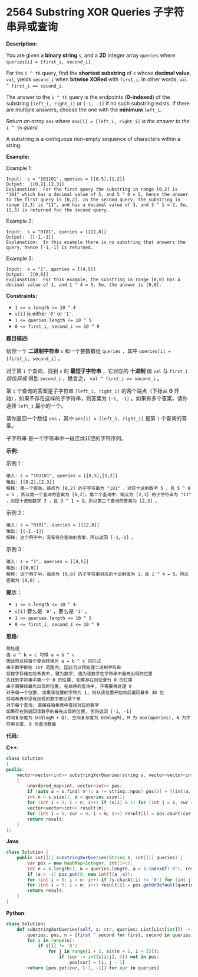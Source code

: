 # 2564 Substring XOR Queries 子字符串异或查询

__Description:__

You are given a __binary string__ `s`, and a __2D__ integer array `queries` where `queries[i] = [first_i, second_i]`.

For the `i ^ th` query, find the __shortest substring__ of `s` whose __decimal value__, `val`, yields `second_i` when __bitwise XORed__ with `first_i`. In other words, `val ^ first_i == second_i`.

The answer to the `i ^ th` query is the endpoints (__0-indexed__) of the substring `[left_i, right_i]` or `[-1, -1]` if no such substring exists. If there are multiple answers, choose the one with the __minimum__ `left_i`.

_Return an array_ `ans` _where_ `ans[i] = [left_i, right_i]` _is the answer to the_ `i ^ th` _query._

A substring is a contiguous non-empty sequence of characters within a string.

__Example:__

Example 1:

```text
Input:  s = "101101", queries = [[0,5],[1,2]]
Output:  [[0,2],[2,3]]
Explanation:  For the first query the substring in range [0,2] is "101" which has a decimal value of 5, and 5 ^ 0 = 5, hence the answer to the first query is [0,2]. In the second query, the substring in range [2,3] is "11", and has a decimal value of 3, and 3 ^ 1 = 2. So, [2,3] is returned for the second query.
```

Example 2:

```text
Input:  s = "0101", queries = [[12,8]]
Output:  [[-1,-1]]
Explanation:  In this example there is no substring that answers the query, hence [-1,-1] is returned.
```

Example 3:

```text
Input:  s = "1", queries = [[4,5]]
Output:  [[0,0]]
Explanation:  For this example, the substring in range [0,0] has a decimal value of 1, and 1 ^ 4 = 5. So, the answer is [0,0].
```

__Constraints:__

- `1 <= s.length <= 10 ^ 4`
- `s[i]` is either `'0'` or `'1'`.
- `1 <= queries.length <= 10 ^ 5`
- `0 <= first_i, second_i <= 10 ^ 9`

__题目描述:__

给你一个 __二进制字符串__ `s` 和一个整数数组 `queries` ，其中 `queries[i] = [first_i, second_i]` 。

对于第 `i` 个查询，找到 `s` 的 __最短子字符串__ ，它对应的 __十进制__ 值 `val` 与 `first_i` _按位异或_ 得到 `second_i` ，换言之， `val ^ first_i == second_i` 。

第 `i` 个查询的答案是子字符串 `[left_i, right_i]` 的两个端点（下标从 __0__ 开始），如果不存在这样的子字符串，则答案为 `[-1, -1]` 。如果有多个答案，请你选择 `left_i` 最小的一个。

请你返回一个数组 `ans` ，其中 `ans[i] = [left_i, right_i]` 是第 `i` 个查询的答案。

子字符串 是一个字符串中一段连续非空的字符序列。

__示例:__

示例 1：

```text
输入: s = "101101", queries = [[0,5],[1,2]]
输出: [[0,2],[2,3]]
解释: 第一个查询，端点为 [0,2] 的子字符串为 "101" ，对应十进制数字 5 ，且 5 ^ 0 = 5 ，所以第一个查询的答案为 [0,2]。第二个查询中，端点为 [2,3] 的子字符串为 "11" ，对应十进制数字 3 ，且 3 ^ 1 = 2。所以第二个查询的答案为 [2,3] 。
```

示例 2：

```text
输入: s = "0101", queries = [[12,8]]
输出: [[-1,-1]]
解释: 这个例子中，没有符合查询的答案，所以返回 [-1,-1] 。
```

示例 3：

```text
输入: s = "1", queries = [[4,5]]
输出: [[0,0]]
解释: 这个例子中，端点为 [0,0] 的子字符串对应的十进制值为 1，且 1 ^ 4 = 5。所以答案为 [0,0] 。
```

__提示：__

- `1 <= s.length <= 10 ^ 4`
- `s[i]` 要么是 `'0'` ，要么是 `'1'` 。
- `1 <= queries.length <= 10 ^ 5`
- `0 <= first_i, second_i <= 10 ^ 9`

__思路:__

```text
预处理
由 a ^ b = c 可得 a = b ^ c
因此可以将每个查询转换为 a = b ^ c 的形式
由于数字都在 int 范围内, 因此可以预处理二进制字符串
将数字存储在哈希表中, 键为数字, 值为该数字在字符串中最先出现的位置
先找到字符串中第一个 0 的位置, 如果存在则记录为 0 的位置
由于需要找最先出现的位置, 在后序的查询中, 不需要再处理 0
对于每一个位置, 如果该位置的字符为 1, 则从该位置开始向后遍历最多 30 位
将哈希表中没有出现的数字都记录下来
对于每个查询, 直接在哈希表中查找对应的数字
如果存在则返回该数字的最先出现的位置, 否则返回 [-1, -1]
时间复杂度为 O(NlogM + Q), 空间复杂度为 O(NlogM), M 为 max(queries), N 为字符串长度, Q 为查询数量
```

__代码:__

__C++__:

```C++
class Solution 
{
public:
    vector<vector<int>> substringXorQueries(string s, vector<vector<int>>& queries) 
    {
        unordered_map<int, vector<int>> pos;
        if (auto a = s.find('0'); a != string::npos) pos[0] = {(int)a, (int)a};
        int n = s.size(), m = queries.size();
        for (int i = 0; i < n; i++) if (s[i] & 1) for (int j = i, cur = 0; j < min(n, i + 30); j++) if (!pos.count(cur = (cur << 1) | (s[j] & 1))) pos[cur] = {i, j};
        vector<vector<int>> result(m);
        for (int i = 0, cur = 0; i < m; i++) result[i] = pos.count(cur = queries[i][0] ^ queries[i][1]) ? pos[cur] : vector<int>{-1, -1};
        return result;
    }
};
```

__Java__:

```Java
class Solution {
    public int[][] substringXorQueries(String s, int[][] queries) {
        var pos = new HashMap<Integer, int[]>();
        int n = s.length(), m = queries.length, a = s.indexOf('0'), result[][] = new int[m][], NOT_FOUND[] = new int[]{-1, -1};
        if (a > -1) pos.put(0, new int[]{a ,a});
        for (int i = 0; i < n; i++) if (s.charAt(i) != '0') for (int j = i, cur = 0; j < Math.min(n, i + 30); j++) pos.putIfAbsent(cur = (cur << 1) | (s.charAt(j) & 1), new int[]{i, j});
        for (int i = 0; i < m; i++) result[i] = pos.getOrDefault(queries[i][0] ^ queries[i][1], NOT_FOUND);
        return result;
    }
}
```

__Python__:

```Python
class Solution:
    def substringXorQueries(self, s: str, queries: List[List[int]]) -> List[List[int]]:
        queries, pos, n = [first ^ second for first, second in queries], {0: [(a := (s.index('0') if '0' in s else -1)), a], 1: [(b := (s.index('1') if '1' in s else -1)), b]}, len(s)
        for i in range(n):
            if s[i] != '0':
                for j in range(i + 2, min(n + 1, i + 33)):
                    if (cur := int(s[i:j], 2)) not in pos:
                        pos[cur] = [i, j - 1]
        return [pos.get(cur, [-1, -1]) for cur in queries]
```
